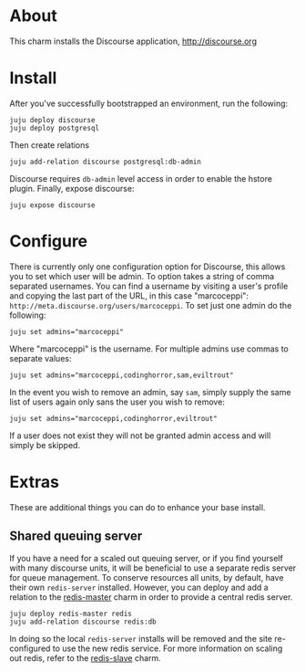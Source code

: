 # About

This charm installs the Discourse application, http://discourse.org

# Install

After you've successfully bootstrapped an environment, run the following:

    juju deploy discourse
    juju deploy postgresql

Then create relations

    juju add-relation discourse postgresql:db-admin

Discourse requires `db-admin` level access in order to enable the hstore
plugin. Finally, expose discourse:

    juju expose discourse

# Configure

There is currently only one configuration option for Discourse, this allows
you to set which user will be admin. To option takes a string of comma
separated usernames. You can find a username by visiting a user's profile
and copying the last part of the URL, in this case "marcoceppi": 
`http://meta.discourse.org/users/marcoceppi`. To set just one admin do the
following:

    juju set admins="marcoceppi"

Where "marcoceppi" is the username. For multiple admins use commas to
separate values:

    juju set admins="marcoceppi,codinghorror,sam,eviltrout"

In the event you wish to remove an admin, say `sam`, simply supply the
same list of users again only sans the user you wish to remove:

    juju set admins="marcoceppi,codinghorror,eviltrout"

If a user does not exist they will not be granted admin access and will
simply be skipped.

# Extras

These are additional things you can do to enhance your base install.

## Shared queuing server

If you have a need for a scaled out queuing server, or if you find yourself
with many discourse units, it will be beneficial to use a separate redis
server for queue management. To conserve resources all units, by default,
have their own `redis-server` installed. However, you can deploy and add
a relation to the [redis-master](jujucharms.com/charms/precise/redis-master)
charm in order to provide a central redis server.

    juju deploy redis-master redis
    juju add-relation discourse redis:db

In doing so the local `redis-server` installs will be removed and the site
re-configured to use the new redis service. For more information on scaling
out redis, refer to the [redis-slave](jujucharms.com/charms/precise/redis-slave)
charm.
